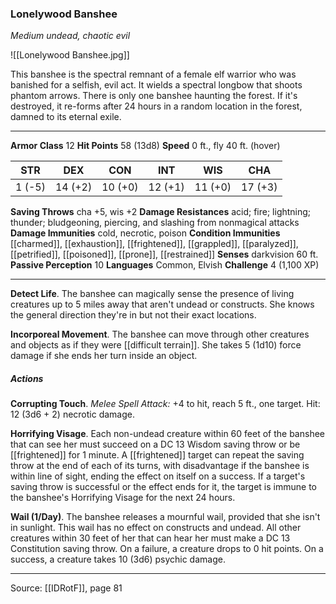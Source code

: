 ### Lonelywood Banshee
_Medium undead, chaotic evil_

![[Lonelywood Banshee.jpg]]

This banshee is the spectral remnant of a female elf warrior who was banished for a selfish, evil act. It wields a spectral longbow that shoots phantom arrows. There is only one banshee haunting the forest. If it's destroyed, it re-forms after 24 hours in a random location in the forest, damned to its eternal exile.




---

**Armor Class** 12
**Hit Points** 58 (13d8)
**Speed** 0 ft., fly 40 ft. (hover)

| STR     | DEX     | CON     | INT     | WIS     | CHA     |
|---------|---------|---------|---------|---------|---------|
| 1 (-5) | 14 (+2) | 10 (+0) | 12 (+1) | 11 (+0) | 17 (+3) |

**Saving Throws** cha +5, wis +2
**Damage Resistances** acid; fire; lightning; thunder; bludgeoning, piercing, and slashing from nonmagical attacks
**Damage Immunities** cold, necrotic, poison
**Condition Immunities** [[charmed]], [[exhaustion]], [[frightened]], [[grappled]], [[paralyzed]], [[petrified]], [[poisoned]], [[prone]], [[restrained]]
**Senses** darkvision 60 ft.
**Passive Perception** 10
**Languages** Common, Elvish
**Challenge** 4 (1,100 XP)

---

**Detect Life**. The banshee can magically sense the presence of living creatures up to 5 miles away that aren't undead or constructs. She knows the general direction they're in but not their exact locations.

**Incorporeal Movement**. The banshee can move through other creatures and objects as if they were [[difficult terrain]]. She takes 5 (1d10) force damage if she ends her turn inside an object.

##### Actions
**Corrupting Touch**. _Melee Spell Attack:_ +4 to hit, reach 5 ft., one target. Hit: 12 (3d6 + 2) necrotic damage.

**Horrifying Visage**. Each non-undead creature within 60 feet of the banshee that can see her must succeed on a DC 13 Wisdom saving throw or be [[frightened]] for 1 minute. A [[frightened]] target can repeat the saving throw at the end of each of its turns, with disadvantage if the banshee is within line of sight, ending the effect on itself on a success. If a target's saving throw is successful or the effect ends for it, the target is immune to the banshee's Horrifying Visage for the next 24 hours.

**Wail (1/Day)**. The banshee releases a mournful wail, provided that she isn't in sunlight. This wail has no effect on constructs and undead. All other creatures within 30 feet of her that can hear her must make a DC 13 Constitution saving throw. On a failure, a creature drops to 0 hit points. On a success, a creature takes 10 (3d6) psychic damage.


---

Source: [[IDRotF]], page 81